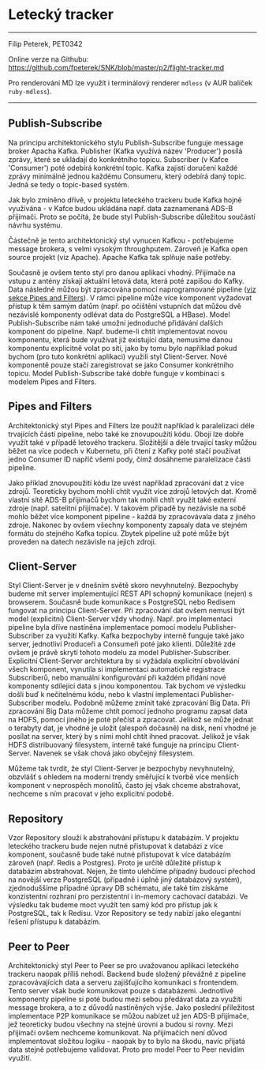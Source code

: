 # Letecký tracker

---
Filip Peterek, PET0342

Online verze na Githubu: https://github.com/fpeterek/SNK/blob/master/p2/flight-tracker.md

Pro renderování MD lze využít i terminálový renderer `mdless` (v AUR balíček `ruby-mdless`).

---

## Publish-Subscribe

Na principu architektonického stylu Publish-Subscribe funguje message broker Apacha Kafka.
Publisher (Kafka využívá název 'Producer') posílá zprávy, které se ukládají do konkrétního
topicu. Subscriber (v Kafce 'Consumer') poté odebírá konkrétní topic. Kafka zajistí doručení
každé zprávy minimálně jednou každému Consumeru, který odebírá daný topic. Jedná se tedy
o topic-based systém.

Jak bylo zmíněno dřívě, v projektu leteckého trackeru bude Kafka hojně využívána - v Kafce
budou ukládána např. data zaznamenaná ADS-B přijímači. Proto se počítá, že bude styl
Publish-Subscribe důležitou součástí návrhu systému.

Částečně je tento architektonický styl vynucen Kafkou - potřebujeme message brokera, 
s velmi vysokým throughputem. Zároveň je Kafka open source projekt (viz Apache). Apache Kafka
tak splňuje naše potřeby.

Současně je ovšem tento styl pro danou aplikaci vhodný. Přijímače na vstupu z antény získají
aktuální letová data, která poté zapíšou do Kafky. Data následně můžou být zpracována pomocí
naprogramované pipeline ([viz sekce Pipes and Filters](#pipes-and-filters)). V rámci pipeline
může více komponent vyžadovat přístup k těm samým datům (např. po očištění vstupních dat
můžou dvě nezávislé komponenty odlévat data do PostgreSQL a HBase). Model Publish-Subscribe
nám také umožní jednoduché přidávání dalších komponent do pipeline. Např. budeme-li chtít
implementovat novou komponentu, která bude využívat již existující data, nemusíme danou
komponentu explicitně volat po síti, jako by tomu bylo například pokud bychom (pro tuto konkrétní
aplikaci) využili styl Client-Server. Nové komponentě pouze stačí zaregistrovat se jako Consumer
konkrétního topicu. Model Publish-Subscribe také dobře funguje v kombinaci s modelem Pipes
and Filters.

## Pipes and Filters

Architektonický styl Pipes and Filters lze použít například k paralelizaci déle trvajících
částí pipeline, nebo také ke znovupoužití kódu. Obojí lze dobře využít také v případě letového 
trackeru. Složitější a déle trvající tasky můžou běžet na více podech v Kubernetu, při čtení
z Kafky poté stačí používat jedno Consumer ID napříč všemi pody, čímž dosáhneme paralelizace
části pipeline. 

Jako příklad znovupoužití kódu lze uvést například zpracování dat z více zdrojů.  Teoreticky
bychom mohli chtít využít více zdrojů letových dat. Kromě vlastní sítě ADS-B přijímačů bychom
tak mohli chtít využít také externí zdroje (např. satelitní přijímače). V takovém případě
by nezávisle na sobě mohlo běžet více komponent pipeline - každá by zpracovávala data z jiného
zdroje. Nakonec by ovšem všechny komponenty zapsaly data ve stejném formátu do stejného Kafka
topicu. Zbytek pipeline už poté může být proveden na datech nezávisle na jejich zdroji.

## Client-Server

Styl Client-Server je v dnešním světě skoro nevyhnutelný. Bezpochyby budeme mít server
implementující REST API schopný komunikace (nejen) s browserem. Současně bude komunikace
s PostgreSQL nebo Redisem fungovat na principu Client-Server. Při zpracování dat ovšem nemusí
být model (explicitní) Client-Server vždy vhodný. Např. pro implementaci pipeline byla dříve
nastíněna implementace pomocí modelu Publisher-Subscriber za využití Kafky. Kafka bezpochyby
interně funguje také jako server, jednotliví Produceři a Consumeři poté jako klienti.
Důležité zde ovšem je právě skrytí tohoto modelu za model Publisher-Subscriber. Explicitní
Client-Server architektura by si vyžádala explicitní obvolávání všech komponent, vynutila si
implementaci automatické registrace Subscriberů, nebo manuální konfigurování při každém
přidání nové komponenty sdílející data s jinou komponentou. Tak bychom ve výsledku došli
buď k nečitelnému kódu, nebo k vlastní implementaci Publisher-Subscriber modelu. Podobně
můžeme zmínit také zpracování Big Data. Při zpracování Big Data můžeme chtít pomocí jednoho
programu zapsat data na HDFS, pomocí jiného je poté přečíst a zpracovat. Jelikož se může
jednat o terabyty dat, je vhodné je uložit (alespoň dočasně) na disk, není vhodné je posílat
na server, který by s nimi mohl chtít ihned pracovat. Jelikož je však HDFS distribuovaný 
filesystem, interně také funguje na principu Client-Server. Navenek se však chová jako obyčejný
filesystem. 

Můžeme tak tvrdit, že styl Client-Server je bezpochyby nevyhnutelný, obzvlášť s ohledem na moderní
trendy směřující k tvorbě více menších komponent v neprospěch monolitů, často jej však chceme
abstrahovat, nechceme s ním pracovat v jeho explicitní podobě.

## Repository

Vzor Repository slouží k abstrahování přístupu k databázím. V projektu leteckého trackeru bude
nejen nutné přistupovat k databázi z více komponent, současně bude také nutné přistupovat k více
databázím zároveň (např. Redis a Postgres). Proto je určitě důležité přístup k databázím abstrahovat.
Nejen, že tímto ulehčíme případný budoucí přechod na novější verze PostgreSQL (případně i úplně jiný
databázový systém), zjednoduššíme případné úpravy DB schématu, ale také tím získáme konzistentní
rozhraní pro perzistentní i in-memory cachovací databázi. Ve výsledku tak budeme moct využít
ten samý kód pro přístup jak k PostgreSQL, tak k Redisu. Vzor Repository se tedy nabízí jako
elegantní řešení přístupu k databázím.

## Peer to Peer

Architektonický styl Peer to Peer se pro uvažovanou aplikaci leteckého trackeru naopak příliš
nehodí. Backend bude složený převážně z pipeline zpracovávajících data a serveru zajišťujícího
komunikaci s frontendem. Tento server však bude komunikovat pouze s databázemi. Jednotlivé
komponenty pipeline si poté budou mezi sebou předávat data za využití message brokera,
a to z důvodů nastíněných výše. Jako poslední příležitost implementace P2P komunikace se můžou
nabízet už jen ADS-B přijímače, jež teoreticky budou všechny na stejné úrovni a budou si rovny.
Mezi přijímači ovšem nechceme komunikovat. Na přijímačích není důvod implementovat složitou
logiku - naopak by to bylo na škodu, navíc přijatá data stejně potřebujeme validovat. Proto
pro model Peer to Peer nevidím využití.

